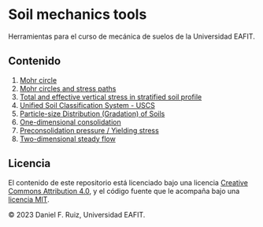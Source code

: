 # Soil mechanics tools

Herramientas para el curso de mecánica de suelos de la Universidad EAFIT.

## Contenido

1. [Mohr circle](https://nbviewer.org/github/AppliedMechanics-EAFIT/soil_mechanics/blob/main/notebooks/mohr_circles.ipynb)  
1. [Mohr circles and stress paths](https://nbviewer.org/github/AppliedMechanics-EAFIT/soil_mechanics/blob/main/notebooks/mohr_circles_and_stress_paths.ipynb)
1. [Total and effective vertical stress in stratified soil profile](https://nbviewer.org/github/AppliedMechanics-EAFIT/soil_mechanics/blob/main/notebooks/stress_vs_depth.ipynb)
1. [Unified Soil Classification System - USCS](https://nbviewer.org/github/AppliedMechanics-EAFIT/soil_mechanics/blob/main/notebooks/uscs_classification.ipynb)
1. [Particle-size Distribution (Gradation) of Soils](https://nbviewer.org/github/AppliedMechanics-EAFIT/soil_mechanics/blob/main/notebooks/particle_size_distrib.ipynb)
1. [One-dimensional consolidation](https://nbviewer.org/github/AppliedMechanics-EAFIT/soil_mechanics/blob/main/notebooks/consolidation_1D.ipynb)
1. [Preconsolidation pressure / Yielding stress](https://nbviewer.org/github/AppliedMechanics-EAFIT/soil_mechanics/blob/main/notebooks/preconsol_pressure.ipynb)
1. [Two-dimensional steady flow](https://nbviewer.org/github/AppliedMechanics-EAFIT/soil_mechanics/blob/main/notebooks/steady_flow_2D.ipynb)

## Licencia

El contenido de este repositorio está licenciado bajo una licencia
[Creative Commons Attribution 4.0](http://choosealicense.com/licenses/cc-by-4.0/),
y el código fuente que le acompaña bajo una
[licencia MIT](https://opensource.org/licenses/mit-license.php).

© 2023 Daniel F. Ruiz, Universidad EAFIT.
